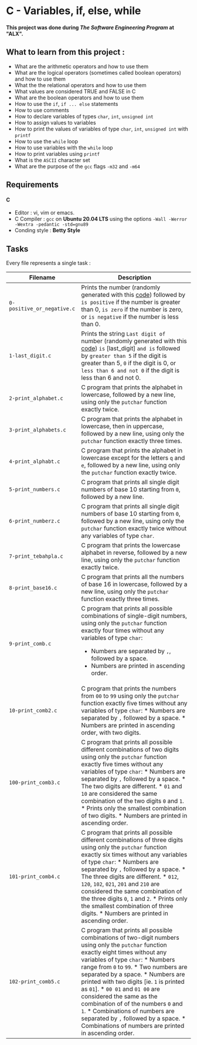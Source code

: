 # C - Variables, if, else, while
#### This project was done during ***The Software Engineering Program*** at "ALX".

## What to learn from this project :
+ What are the arithmetic operators and how to use them
+ What are the logical operators (sometimes called boolean operators) and how to use them
+ What the the relational operators and how to use them
+ What values are considered TRUE and FALSE in C
+ What are the boolean operators and how to use them
+ How to use the `if`, `if ... else` statements
+ How to use comments
+ How to declare variables of types `char`, `int`, `unsigned int`
+ How to assign values to variables
+ How to print the values of variables of type `char`, `int`, `unsigned int` with `printf`
+ How to use the `while` loop
+ How to use variables with the `while` loop
+ How to print variables using `printf`
+ What is the `ASCII` character set
+ What are the purpose of the `gcc` flags `-m32` and `-m64`

## Requirements
#### C
+ Editor : vi, vim or emacs.
+ C Compiler : `gcc` on **Ubuntu 20.04 LTS** using the options `-Wall -Werror -Wextra -pedantic -std=gnu89`
+ Conding style : **Betty Style**

## Tasks
Every file represents a single task :

| Filename | Description |
| -------- | ----------- |
| `0-positive_or_negative.c` | Prints the number (randomly generated with this [code](https://github.com/holbertonschool/0x01.c/blob/master/1-last_digit_c)) followed by `is positive` if the number is greater than 0, `is zero` if the number is zero, or `is negative` if the number is less than 0. |
| `1-last_digit.c` | Prints the string `Last digit of` number (randomly generated with this [code](https://github.com/holbertonschool/0x01.c/blob/master/1-last_digit_c)) `is` [last_digit] `and is` followed by `greater than 5` if the digit is greater than 5, `0` if the digit is 0, or `less than 6 and not 0` if the digit is less than 6 and not 0. |
| `2-print_alphabet.c`| C program that prints the alphabet in lowercase, followed by a new line, using only the `putchar` function exactly twice. |
| `3-print_alphabets.c` | C program that prints the alphabet in lowercase, then in uppercase, followed by a new line, using only the `putchar` function exactly three times. |
| `4-print_alphabt.c`| C program that prints the alphabet in lowercase except for the letters `q` and `e`, followed by a new line, using only the `putchar` function exactly twice. |
| `5-print_numbers.c` | C program that prints all single digit numbers of base 10 starting from `0`, followed by a new line. |
| `6-print_numberz.c` | C program that prints all single digit numbers of base 10 starting from `0`, followed by a new line, using only the `putchar` function exactly twice without any variables of type `char`. |
| `7-print_tebahpla.c` | C program that prints the lowercase alphabet in reverse, followed by a new line, using only the `putchar` function exactly twice. |
| `8-print_base16.c` | C program that prints all the numbers of base 16 in lowercase, followed by a new line, using only the `putchar` function exactly three times. |
| `9-print_comb.c` | C program that prints all possible combinations of single-digit numbers, using only the `putchar` function exactly four times without any variables of type `char`: <ul><li>Numbers are separated by `,`, followed by a space.</li><li>Numbers are printed in ascending order.</li></ul> |
| `10-print_comb2.c` | C program that prints the numbers from `00` to `99` using only the `putchar` function exactly five times without any variables of type `char`: * Numbers are separated by `,` followed by a space. * Numbers are printed in ascending order, with two digits. |
| `100-print_comb3.c` | C program that prints all possible different combinations of two digits using only the `putchar` function exactly five times without any variables of type `char`: * Numbers are separated by `,` followed by a space. * The two digits are different. * `01` and `10` are considered the same combination of the two digits `0` and `1`. * Prints only the smallest combination of two digits. * Numbers are printed in ascending order. |
| `101-print_comb4.c` | C program that prints all possible different combinations of three digits using only the `putchar` function exactly six times without any variables of type `char`: * Numbers are separated by `,` followed by a space. * The three digits are different. * `012`, `120`, `102`, `021`, `201` and `210` are considered the same combination of the three digits `0`, `1` and `2`. * Prints only the smallest combination of three digits. * Numbers are printed in ascending order. |
| `102-print_comb5.c` | C program that prints all possible combinations of two-digit numbers using only the `putchar` function exactly eight times without any variables of type `char`: * Numbers range from `0` to `99`. * Two numbers are separated by a space. * Numbers are printed with two digits [ie. `1` is printed as `01`]. * `00 01` and `01 00` are considered the same as the combination of of the numbers `0` and `1`. * Combinations of numbers are separated by `,` followed by a space. * Combinations of numbers are printed in ascending order. |
